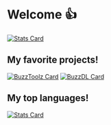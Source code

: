 # Welcome 👍
[![Stats Card](https://github-readme-stats.vercel.app/api?username=KACofficial&theme=midnight-purple&hide_border=true&show_icons=true)](https://github.com/KACofficial)
## My favorite projects!
[![BuzzToolz Card](https://github-readme-stats.vercel.app/api/pin/?username=KACofficial&repo=buZzToolz&theme=midnight-purple&hide_border=true)](https://github.com/KACofficial/buZzToolz)
[![BuzzDL Card](https://github-readme-stats.vercel.app/api/pin/?username=KACofficial&repo=BuZzDL&theme=midnight-purple&hide_border=true)](https://github.com/KACofficial/BuZzDL)
## My top languages!
[![Stats Card](https://github-readme-stats.vercel.app/api/top-langs/?username=KACofficial&theme=midnight-purple&hide_border=true&layout=donut)](https://github.com/KACofficial)
